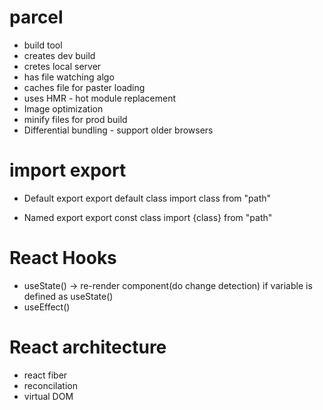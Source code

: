 # parcel
- build tool
- creates dev build
- cretes local server
- has file watching algo
- caches file for paster loading
- uses HMR - hot module replacement
- Image optimization
- minify files for prod build
- Differential bundling - support older browsers


# import export
  - Default export
    export default class
    import class from "path"

  - Named export
    export const class
    import {class} from "path"


# React Hooks
- useState() -> re-render component(do change detection) if variable is defined as useState()
- useEffect()    

# React architecture
 - react fiber
 - reconcilation
 - virtual DOM



